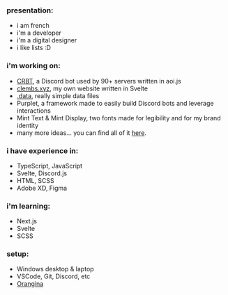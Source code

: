 ### presentation:
- i am french
- i'm a developer
- i'm a digital designer
- i like lists :D

### i'm working on:
- [CRBT](https://crbt.ga), a Discord bot used by 90+ servers written in aoi.js
- [clembs.xyz](https://clembs.xyz), my own website written in Svelte
- [.data](https://github.com/Clembs/data), really simple data files
- Purplet, a framework made to easily build Discord bots and leverage interactions
- Mint Text & Mint Display, two fonts made for legibility and for my brand identity
- many more ideas... you can find all of it [here](https://clembs.xyz/all).

### i have experience in:
- TypeScript, JavaScript
- Svelte, Discord.js
- HTML, SCSS
- Adobe XD, Figma

### i'm learning:
- Next.js
- Svelte
- SCSS

### setup:
- Windows desktop & laptop
- VSCode, Git, Discord, etc
- [Orangina](https://en.wikipedia.org/wiki/Orangina)
